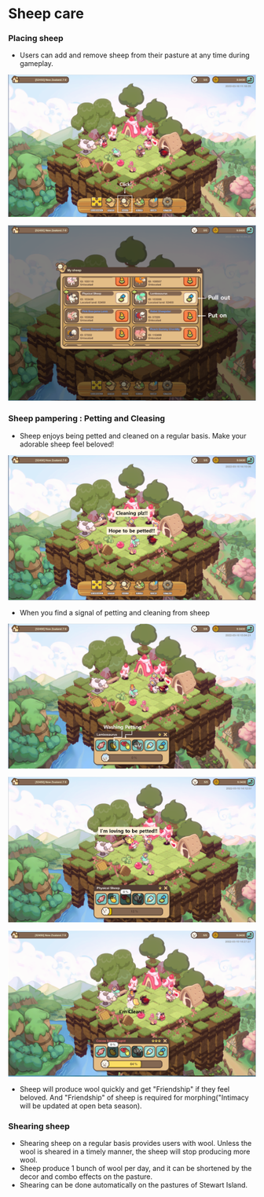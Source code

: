 # Sheep care

### Placing sheep

* Users can add and remove sheep from their pasture at any time during gameplay.

![](../../../.gitbook/assets/5.png)

![](../../../.gitbook/assets/6.png)

### Sheep pampering : Petting and Cleasing

* Sheep enjoys being petted and cleaned on a regular basis. Make your adorable sheep feel beloved!

![< Each sheep will give you a signal>](../../../.gitbook/assets/16.png)

* When you find a signal of petting and cleaning from sheep

![\<Sheep raised up hands to be petted!!>](../../../.gitbook/assets/17.png)

![\<Sheep loves to be petted!!>](../../../.gitbook/assets/18.png)

![\<Sheep loves to be cleaned!!>](../../../.gitbook/assets/19.png)

* Sheep will produce wool quickly and get "Friendship" if they feel beloved. And "Friendship" of sheep is required for morphing("Intimacy will be updated at open beta season).

### Shearing sheep

* Shearing sheep on a regular basis provides users with wool. Unless the wool is sheared in a timely manner, the sheep will stop producing more wool.
* Sheep produce 1 bunch of wool per day, and it can be shortened by the decor and combo effects on the pasture.
* Shearing can be done automatically on the pastures of Stewart Island.
